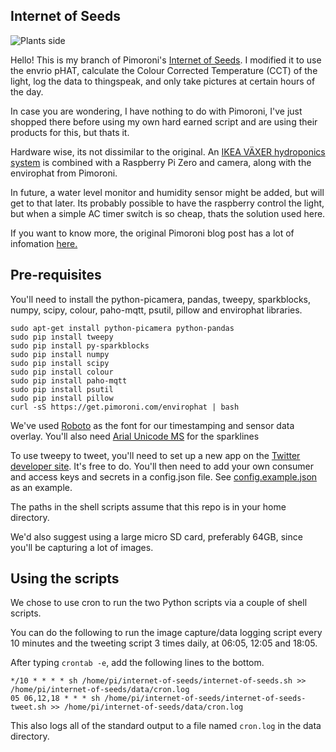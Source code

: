 ## Internet of Seeds

![Plants side](plants_side.jpg)

Hello! This is my branch of Pimoroni's [Internet of Seeds](http://blog.pimoroni.com/the-internet-of-seeds/). I modified it to use the envrio pHAT, calculate the Colour Corrected Temperature (CCT) of the light, log the data to thingspeak, and only take pictures at certain hours of the day.

In case you are wondering, I have nothing to do with Pimoroni, I've just shopped there before using my own hard earned script and are using their products for this, but thats it. 

Hardware wise, its not dissimilar to the original. An [IKEA VÄXER hydroponics system](http://www.ikea.com/gb/en/catalog/products/S29158684/) is combined with a Raspberry Pi Zero and camera, along with the envirophat from Pimoroni.

In future, a water level monitor and humidity sensor might be added, but will get to that later. Its probably possible to have the raspberry control the light, but when a simple AC timer switch is so cheap, thats the solution used here.

If you want to know more, the original Pimoroni blog post has a lot of infomation [here.](http://blog.pimoroni.com/the-internet-of-seeds/)

## Pre-requisites

You'll need to install the python-picamera, pandas, tweepy, sparkblocks, numpy, scipy, colour, paho-mqtt, psutil, pillow and envirophat libraries.

```
sudo apt-get install python-picamera python-pandas
sudo pip install tweepy
sudo pip install py-sparkblocks
sudo pip install numpy
sudo pip install scipy
sudo pip install colour
sudo pip install paho-mqtt
sudo pip install psutil 
sudo pip install pillow
curl -sS https://get.pimoroni.com/envirophat | bash
```

We've used [Roboto](https://www.fontsquirrel.com/fonts/roboto) as the font for our 
timestamping and sensor data overlay. You'll also
need [Arial Unicode MS](http://www.myfontfree.com/arial-unicode-ms-myfontfreecom126f36926.htm)
for the sparklines

To use tweepy to tweet, you'll need to set up a new app on the
[Twitter developer site](https://dev.twitter.com/). It's free to do. You'll
then need to add your own consumer and access keys and secrets in a config.json 
file. See [config.example.json](config.example.json) as an example.

The paths in the shell scripts assume that this repo is in your home directory.

We'd also suggest using a large micro SD card, preferably 64GB, since you'll
be capturing a lot of images.

## Using the scripts

We chose to use cron to run the two Python scripts via a couple of shell
scripts.

You can do the following to run the image capture/data logging script every 10
minutes and the tweeting script 3 times daily, at 06:05, 12:05 and 18:05.

After typing `crontab -e`, add the following lines to the bottom.

```
*/10 * * * * sh /home/pi/internet-of-seeds/internet-of-seeds.sh >> /home/pi/internet-of-seeds/data/cron.log
05 06,12,18 * * * sh /home/pi/internet-of-seeds/internet-of-seeds-tweet.sh >> /home/pi/internet-of-seeds/data/cron.log
```

This also logs all of the standard output to a file named `cron.log` in the
data directory.
